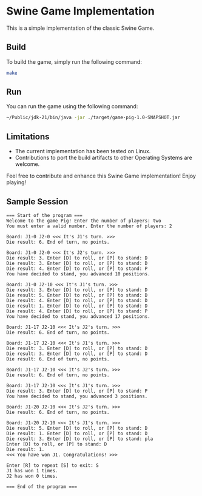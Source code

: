 # Swine Game Implementation

This is a simple implementation of the classic Swine Game.

## Build

To build the game, simply run the following command:

```bash
make
```

## Run

You can run the game using the following command:

```bash
~/Public/jdk-21/bin/java -jar ./target/game-pig-1.0-SNAPSHOT.jar
```

## Limitations

- The current implementation has been tested on Linux.
- Contributions to port the build artifacts to other Operating Systems are welcome.

Feel free to contribute and enhance this Swine Game implementation! Enjoy playing!

## Sample Session

```
=== Start of the program ===
Welcome to the game Pig! Enter the number of players: two
You must enter a valid number. Enter the number of players: 2

Board: J1-0 J2-0 <<< It's J1's turn. >>>
Die result: 6. End of turn, no points.

Board: J1-0 J2-0 <<< It's J2's turn. >>>
Die result: 3. Enter [D] to roll, or [P] to stand: D
Die result: 3. Enter [D] to roll, or [P] to stand: D
Die result: 4. Enter [D] to roll, or [P] to stand: P
You have decided to stand, you advanced 10 positions.

Board: J1-0 J2-10 <<< It's J1's turn. >>>
Die result: 3. Enter [D] to roll, or [P] to stand: D
Die result: 5. Enter [D] to roll, or [P] to stand: D
Die result: 4. Enter [D] to roll, or [P] to stand: D
Die result: 1. Enter [D] to roll, or [P] to stand: D
Die result: 4. Enter [D] to roll, or [P] to stand: P
You have decided to stand, you advanced 17 positions.

Board: J1-17 J2-10 <<< It's J2's turn. >>>
Die result: 6. End of turn, no points.

Board: J1-17 J2-10 <<< It's J1's turn. >>>
Die result: 3. Enter [D] to roll, or [P] to stand: D
Die result: 3. Enter [D] to roll, or [P] to stand: D
Die result: 6. End of turn, no points.

Board: J1-17 J2-10 <<< It's J2's turn. >>>
Die result: 6. End of turn, no points.

Board: J1-17 J2-10 <<< It's J1's turn. >>>
Die result: 3. Enter [D] to roll, or [P] to stand: P
You have decided to stand, you advanced 3 positions.

Board: J1-20 J2-10 <<< It's J2's turn. >>>
Die result: 6. End of turn, no points.

Board: J1-20 J2-10 <<< It's J1's turn. >>>
Die result: 5. Enter [D] to roll, or [P] to stand: D
Die result: 1. Enter [D] to roll, or [P] to stand: D
Die result: 3. Enter [D] to roll, or [P] to stand: pla
Enter [D] to roll, or [P] to stand: D
Die result: 1.
<<< You have won J1. Congratulations! >>>

Enter [R] to repeat [S] to exit: S
J1 has won 1 times.
J2 has won 0 times.

=== End of the program ===
```
